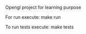 Opengl project for learning purpose

For run execute:
    make run

To run tests execute:
    make tests
